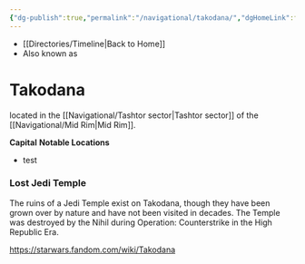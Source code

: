 ```yaml
---
{"dg-publish":true,"permalink":"/navigational/takodana/","dgHomeLink":false}
---
```


- [[Directories/Timeline\|Back to Home]]
- Also known as 

# Takodana

located in the [[Navigational/Tashtor sector\|Tashtor sector]] of the [[Navigational/Mid Rim\|Mid Rim]].

**Capital**
**Notable Locations**
- test

### Lost Jedi Temple
The ruins of a Jedi Temple exist on Takodana, though they have been grown over by nature and have not been visited in decades. The Temple was destroyed by the Nihil during Operation: Counterstrike in the High Republic Era. 

https://starwars.fandom.com/wiki/Takodana